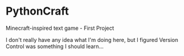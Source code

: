 # PythonCraft
Minecraft-inspired text game - First Project

I don't really have any idea what I'm doing here, but I figured Version Control was something I should learn...

